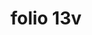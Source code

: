 ---
layout: edition
title: folio 13v
manuscript: Turin, Biblioteca Nazionale, MS N.III.19
sigla: T
iip: t013v.tif
milestone: 26
---
